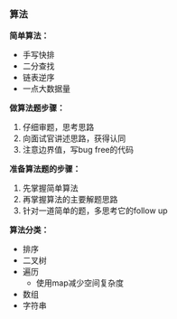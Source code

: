 ### 算法

**简单算法：**
* 手写快排
* 二分查找
* 链表逆序
* 一点大数据量

**做算法题步骤：**
1. 仔细审题，思考思路
2. 向面试官讲述思路，获得认同
3. 注意边界值，写bug free的代码

**准备算法题的步骤：**
1. 先掌握简单算法
2. 再掌握算法的主要解题思路
3. 针对一道简单的题，多思考它的follow up

**算法分类：**
* 排序
* 二叉树
* 遍历
    * 使用map减少空间复杂度
* 数组
* 字符串
